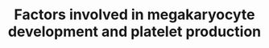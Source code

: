 ---
annotations:
- id: PW:0000475
  parent: regulatory pathway
  type: Pathway Ontology
  value: hemostasis pathway
authors:
- MaintBot
- ReactomeTeam
- Anwesha
- Mkutmon
description: Megakaryocytes (MKs) give rise to circulating platelets (thrombocytes)
  through terminal differentiation of MKs which release cytoplasmic fragments as circulating
  platelets. As MKs mature they undergo endoreduplication (polyploidisation) and expansion
  of cytoplasmic mass to cell sizes larger than 50-100 microns, and ploidy ranges
  up to 128 N. As MKs mature, the polyploid nucleus becomes horseshoe-shaped, the
  cytoplasm expands, and platelet organelles and the demarcation membrane system are
  amplified. Proplatelet projections form which give rise to de novo circulating platelets
  (Deutsch & Tomer 2006).  <br>The processes of megakaryocytopoiesis and platelet
  production occur within a complex microenvironment where chemokines, cytokines and
  adhesive interactions play major roles (Avecilla et al. 2004). Megakaryocytopoiesis
  is regulated at several levels including proliferation, differentiation and platelet
  release (Kaushansky 2003). Thrombopoietin (TPO/c-Mpl ligand) is the most potent
  cytokine stimulating proliferation and maturation of MK progenitors (Kaushansky
  2005) but many other growth factors are involved. MK development is controlled by
  the action of multiple transcription factors. Many MK-specific genes are co-regulated
  by GATA and friend of GATA (FOG), RUNX1 and ETS proteins. Nuclear factor erythroid
  2 (NF-E2), which has an MK-erythroid specific 45-kDa subunit, controls terminal
  MK maturation, proplatelet formation and platelet release (Schulze & Shivdasani
  2004). NF-E2 deficient mice have profound thrombocytopenia (Shiraga et al. 1999).
  MYB (c-myb) functions with EP300 (p300) as a negative regulator of thrombopoiesis
  (Metcalf et al. 2005). During MK maturation, internal membrane systems, granules
  and organelles are assembled. Cytoplasmic fragmentation requires changes in the
  MK cytoskeleton and formation of organelles and channels. Individual organelles
  migrate from the cell body to the proplatelet ends, with approximately 30 percent
  of organelles/granules in motion at any given time (Richardson et al. 2005).  View
  original pathway at [http://www.reactome.org/PathwayBrowser/#DIAGRAM=983231 Reactome].
last-edited: 2021-01-25
organisms:
- Homo sapiens
redirect_from:
- /index.php/Pathway:WP1815
- /instance/WP1815
revision: null
schema-jsonld:
- '@context': https://schema.org/
  '@id': https://wikipathways.github.io/pathways/WP1815.html
  '@type': Dataset
  creator:
    '@type': Organization
    name: WikiPathways
  description: Megakaryocytes (MKs) give rise to circulating platelets (thrombocytes)
    through terminal differentiation of MKs which release cytoplasmic fragments as
    circulating platelets. As MKs mature they undergo endoreduplication (polyploidisation)
    and expansion of cytoplasmic mass to cell sizes larger than 50-100 microns, and
    ploidy ranges up to 128 N. As MKs mature, the polyploid nucleus becomes horseshoe-shaped,
    the cytoplasm expands, and platelet organelles and the demarcation membrane system
    are amplified. Proplatelet projections form which give rise to de novo circulating
    platelets (Deutsch & Tomer 2006).  <br>The processes of megakaryocytopoiesis and
    platelet production occur within a complex microenvironment where chemokines,
    cytokines and adhesive interactions play major roles (Avecilla et al. 2004). Megakaryocytopoiesis
    is regulated at several levels including proliferation, differentiation and platelet
    release (Kaushansky 2003). Thrombopoietin (TPO/c-Mpl ligand) is the most potent
    cytokine stimulating proliferation and maturation of MK progenitors (Kaushansky
    2005) but many other growth factors are involved. MK development is controlled
    by the action of multiple transcription factors. Many MK-specific genes are co-regulated
    by GATA and friend of GATA (FOG), RUNX1 and ETS proteins. Nuclear factor erythroid
    2 (NF-E2), which has an MK-erythroid specific 45-kDa subunit, controls terminal
    MK maturation, proplatelet formation and platelet release (Schulze & Shivdasani
    2004). NF-E2 deficient mice have profound thrombocytopenia (Shiraga et al. 1999).
    MYB (c-myb) functions with EP300 (p300) as a negative regulator of thrombopoiesis
    (Metcalf et al. 2005). During MK maturation, internal membrane systems, granules
    and organelles are assembled. Cytoplasmic fragmentation requires changes in the
    MK cytoskeleton and formation of organelles and channels. Individual organelles
    migrate from the cell body to the proplatelet ends, with approximately 30 percent
    of organelles/granules in motion at any given time (Richardson et al. 2005).  View
    original pathway at [http://www.reactome.org/PathwayBrowser/#DIAGRAM=983231 Reactome].
  keywords:
  - (IFNA/B)
  - 5'-monophosphate
  - ABL1
  - 'ABL1 '
  - ADP
  - AK3
  - 'AKAP1 '
  - 'AKAP10 '
  - AKAPs:PKA tetramer
  - ATP
  - BHC
  - BHC complex
  - C-terminal
  - C-terminal EH domain
  - CABLES
  - CABLES1
  - 'CABLES1 '
  - 'CABLES2 '
  - 'CAPZA1 '
  - 'CAPZA2 '
  - CAPZB
  - 'CAPZB '
  - CBX5
  - 'CBX5 '
  - CDC42
  - 'CDC42 '
  - CDK2
  - 'CDK2 '
  - CDK2:CABLES1:WEE1
  - CDK5
  - 'CDK5 '
  - CDK5:CABLES:ABL
  - DNA binding sites
  - DOCK-GEFs
  - DOCK-GEFs:RAC1,
  - 'DOCK1 '
  - 'DOCK10 '
  - 'DOCK11 '
  - 'DOCK2 '
  - 'DOCK3 '
  - 'DOCK4 '
  - 'DOCK5 '
  - 'DOCK6 '
  - 'DOCK7 '
  - 'DOCK8 '
  - 'DOCK9 '
  - Dual-specific
  - Dual-specific AKAPs
  - EH
  - 'EHD1 '
  - 'EHD2 '
  - 'EHD3 '
  - F-actin capping
  - 'FAD '
  - GATA proteins
  - 'GATA1 '
  - 'GATA2 '
  - 'GATA3 '
  - 'GATA4 '
  - 'GATA5 '
  - 'GATA6 '
  - GDP
  - GTP
  - Globin genes
  - H2O2
  - HBB
  - 'HBB gene '
  - HBD
  - 'HBD gene '
  - HBE1
  - 'HBE1 gene '
  - HBG1
  - 'HBG1 gene '
  - HBG2
  - 'HBG2 gene '
  - 'HDAC1 '
  - 'HDAC2 '
  - 'HMG20B '
  - HP1alpha:Histone H3
  - Histone H3
  - 'Histone H3 '
  - 'Histone H3 dimethylated at lysine-9 '
  - 'Histone H3 methylated at lysine-9 '
  - Histone H3 mono or
  - Histone H3 mono- or
  - I(1,3,4)P3
  - I(1,3,4,5)P4
  - I(1,3,4,5,6)P5
  - I(1,3,4,6)P4
  - I(3,4,5,6)P4
  - IFN alpha, IFN beta
  - IFN alpha/beta
  - 'IFNA '
  - IFNA genes
  - 'IFNA genes '
  - 'IFNA1 gene '
  - 'IFNA10 gene '
  - 'IFNA14 gene '
  - 'IFNA16 gene '
  - 'IFNA17 gene '
  - 'IFNA2 gene '
  - 'IFNA21 gene '
  - 'IFNA4 gene '
  - 'IFNA5 gene '
  - 'IFNA6 gene '
  - 'IFNA7 gene '
  - 'IFNA8 gene '
  - 'IFNB1 '
  - IFNB1 gene
  - 'IFNB1 gene '
  - INF alpha, INF beta
  - IRF1
  - 'IRF1 '
  - IRF1:Promotors of
  - IRF2
  - 'IRF2 '
  - IRF2:promoters of
  - ITPK1
  - JMJD1C
  - 'KDM1A '
  - Kinesins
  - LRRC16A
  - 'LRRC16A '
  - LRRC16A:F-actin
  - 'MAFF '
  - 'MAFG '
  - 'MAFK '
  - 'MFN1 '
  - 'MFN2 '
  - 'MICAL1 '
  - MICAL1:FAD
  - MYB
  - 'MYB '
  - 'MeK-H3F3A '
  - 'MeK-HIST2H3A '
  - 'MeK10-HIST1H3A '
  - Mitofusin complex
  - Mitofusins
  - NADP+
  - NADPH
  - NF-E2
  - NF-E2:Promoter
  - NFE2
  - 'NFE2 '
  - O2
  - 'PHF21A '
  - PKA tetramer
  - 'PRKACA '
  - 'PRKACB '
  - 'PRKACG '
  - 'PRKAR1A '
  - 'PRKAR1B '
  - 'PRKAR2A '
  - 'PRKAR2B '
  - Promotor region of
  - 'Promotor region of beta-globin '
  - RAB5A
  - 'RAB5A '
  - 'RAC1 '
  - RAC1, CDC42
  - RAD51B
  - 'RAD51B '
  - RAD51B:RAD51C
  - RAD51B:RAD51C:Single-stranded DNA
  - RAD51C
  - 'RAD51C '
  - 'RCOR1 '
  - 'REST DNA binding sites '
  - REST:REST DNA
  - Rabenosyn-5:VPS-45
  - SH2B
  - SH2B family
  - 'SH2B1 '
  - 'SH2B2 '
  - 'SH2B3 '
  - SIN3A
  - 'SIN3A '
  - Single-stranded DNA
  - 'Single-stranded DNA '
  - Small Maf family
  - 'TP53 '
  - TP53 Tetramer
  - Type-I IFN genes
  - VPS45
  - 'VPS45 '
  - WEE1
  - 'WEE1 '
  - ZFPM proteins:GATA
  - 'ZFPM1 '
  - ZFPM1, ZFPM2
  - 'ZFPM2 '
  - ZFYVE20
  - 'ZFYVE20 '
  - adenosine
  - beta-globin
  - binding sites
  - capping protein
  - complex:REST:REST
  - containing
  - containing proteins
  - di-methylated at K9
  - domain
  - f-actin
  - 'f-actin '
  - family:p-Y813-JAK2
  - lysine-9
  - members
  - methylated at
  - methylated at K9
  - p-Y813-JAK2
  - 'p-Y813-JAK2 '
  - p53:MYB:SIN3A
  - protein
  - protein alpha
  - protein:f-actin
  - proteins
  - proteins:Rabenosyn-5
  - region of
  - subunit
  - unmethylated at K9
  license: CC0
  name: Factors involved in megakaryocyte development and platelet production
seo: CreativeWork
title: Factors involved in megakaryocyte development and platelet production
wpid: WP1815
---